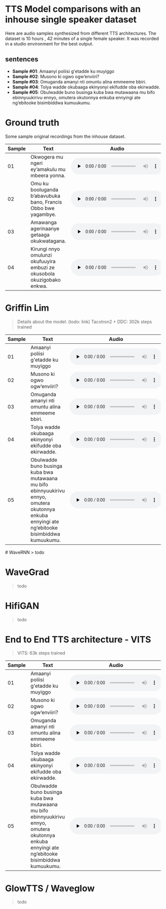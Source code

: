 # TTS Model comparisons with an inhouse single speaker dataset
Here are audio samples synthesized from different TTS architectures. The dataset is 10 hours , 42 minutes of a single female speaker. It was recorded in a studio environment for the best output.

## sentences
* **Sample #01**: Amaanyi poliisi g'etadde ku muyiggo
* **Sample #02**: Musono ki ogwo ogw’enviiri?
* **Sample #03**: Omuganda amanyi nti omuntu alina emmeeme bbiri.
* **Sample #04**: Tolya wadde okubaaga ekinyonyi ekifudde oba ekirwadde.
* **Sample #05**: Obulwadde buno businga kuba bwa mutawaana mu bifo ebinnyuukirivu ennyo, omutera okutonnya enkuba ennyingi ate ng’ebitooke bisimbiddwa kumuukumu.

# Ground truth
Some sample original recordings from the inhouse dataset.

<dl>

<table>
<thead>
  <tr>
    <th>Sample</th>
    <th>Text</th>
    <th>Audio</th>
  </tr>
</thead>
<tbody>
  <tr>
    <td>01</td>
    <td>Okwogera mu ngeri ey’amakulu mu mbeera yonna.</td>
    <td><audio controls="" preload="none"><source src="samples/sample01-gt.wav"></audio></td>
  </tr>
  <tr>
    <td>02</td>
    <td>Omu ku booluganda b’abavubuka bano, Francis Obbo bwe yagambye.</td>
    <td><audio controls="" preload="none"><source src="samples/sample02-gt.wav"></audio></td>
  </tr>
  <tr>
    <td>03</td>
    <td>Amawanga agerinaanye getaaga okukwatagana.</td>
    <td><audio controls="" preload="none"><source src="samples/sample03-gt.wav"></audio></td>
  </tr>
  <tr>
    <td>04</td>
    <td>Kirungi nnyo omulunzi okufuuyira embuzi ze okusobola okuzigobako enkwa.</td>
    <td><audio controls="" preload="none"><source src="samples/sample04-gt.wav"></audio></td>
  </tr>
</tbody>
</table>

</dl>


# Griffin Lim
> Details about the model: (todo: link)
> Tacotron2 + DDC: 302k steps trained

<dl>

<table>
<thead>
  <tr>
    <th>Sample</th>
    <th>Text</th>
    <th>Audio</th>
  </tr>
</thead>
<tbody>
  <tr>
    <td>01</td>
    <td>Amaanyi poliisi g'etadde ku muyiggo</td>
    <td><audio controls="" preload="none"><source src="samples/sample01-griffin-lim.wav"></audio></td>
  </tr>
  <tr>
    <td>02</td>
    <td>Musono ki ogwo ogw’enviiri?</td>
    <td><audio controls="" preload="none"><source src="samples/sample02-griffin-lim.wav"></audio></td>
  </tr>
  <tr>
    <td>03</td>
    <td>Omuganda amanyi nti omuntu alina emmeeme bbiri.</td>
    <td><audio controls="" preload="none"><source src="samples/sample03-griffin-lim.wav"></audio></td>
  </tr>
  <tr>
    <td>04</td>
    <td>Tolya wadde okubaaga ekinyonyi ekifudde oba ekirwadde.</td>
    <td><audio controls="" preload="none"><source src="samples/sample04-griffin-lim.wav"></audio></td>
  </tr>
  <tr>
    <td>05</td>
    <td>Obulwadde buno businga kuba bwa mutawaana mu bifo ebinnyuukirivu ennyo, omutera okutonnya enkuba ennyingi ate ng’ebitooke bisimbiddwa kumuukumu.</td>
    <td><audio controls="" preload="none"><source src="samples/sample05-griffin-lim.wav"></audio></td>
  </tr>
</tbody>
</table>

</dl>
# WaveRNN
> todo

# WaveGrad
> todo

# HifiGAN
> todo


# End to End TTS architecture - VITS 
> VITS: 63k steps trained

<dl>

<table>
<thead>
  <tr>
    <th>Sample</th>
    <th>Text</th>
    <th>Audio</th>
  </tr>
</thead>
<tbody>
  <tr>
    <td>01</td>
    <td>Amaanyi poliisi g'etadde ku muyiggo</td>
    <td><audio controls="" preload="none"><source src="samples/sample01-vits.wav"></audio></td>
  </tr>
  <tr>
    <td>02</td>
    <td>Musono ki ogwo ogw’enviiri?</td>
    <td><audio controls="" preload="none"><source src="samples/sample02-vits.wav"></audio></td>
  </tr>
  <tr>
    <td>03</td>
    <td>Omuganda amanyi nti omuntu alina emmeeme bbiri.</td>
    <td><audio controls="" preload="none"><source src="samples/sample03-vits.wav"></audio></td>
  </tr>
  <tr>
    <td>04</td>
    <td>Tolya wadde okubaaga ekinyonyi ekifudde oba ekirwadde.</td>
    <td><audio controls="" preload="none"><source src="samples/sample04-vits.wav"></audio></td>
  </tr>
  <tr>
    <td>05</td>
    <td>Obulwadde buno businga kuba bwa mutawaana mu bifo ebinnyuukirivu ennyo, omutera okutonnya enkuba ennyingi ate ng’ebitooke bisimbiddwa kumuukumu.</td>
    <td><audio controls="" preload="none"><source src="samples/sample05-vits.wav"></audio></td>
  </tr>
</tbody>
</table>

</dl>


# GlowTTS / Waveglow
> todo